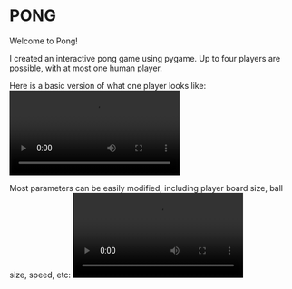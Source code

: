 # PONG

Welcome to Pong!

I created an interactive pong game using pygame.  Up to four players are possible, with at most one human player. 

Here is a basic version of what one player looks like:
![](figures/1p_demo.mov)

Most parameters can be easily modified, including player board size, ball size, speed, etc:
![](figures/adjusted_parameters.mov)





